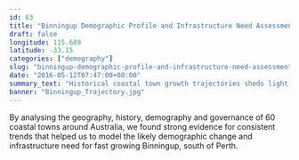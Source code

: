 ```yaml
---
id: 63
title: "Binningup Demographic Profile and Infrastructure Need Assessment"
draft: false
longitude: 115.689
latitude: -33.15
categories: ["demography"]
slug: "binningup-demographic-profile-and-infrastructure-need-assessment"
date: "2016-05-12T07:47:00+00:00"
summary_text: "Historical coastal town growth trajectories sheds light on Binningup's future"
banner: "Binningup_Trajectory.jpg"
---
```


By analysing the geography, history, demography and governance of 60 coastal towns around Australia, we found strong evidence for consistent trends that helped us to model the likely demographic change and infrastructure need for fast growing Binningup, south of Perth.&nbsp;
